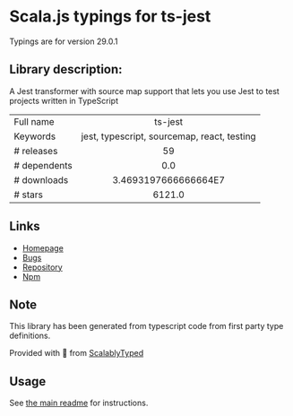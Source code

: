 
# Scala.js typings for ts-jest

Typings are for version 29.0.1

## Library description:
A Jest transformer with source map support that lets you use Jest to test projects written in TypeScript

|                    |                 |
| ------------------ | :-------------: |
| Full name          | ts-jest |
| Keywords           | jest, typescript, sourcemap, react, testing |
| # releases         | 59 |
| # dependents       | 0.0 |
| # downloads        | 3.4693197666666664E7 |
| # stars            | 6121.0 |

## Links
- [Homepage](https://kulshekhar.github.io/ts-jest)
- [Bugs](https://github.com/kulshekhar/ts-jest/issues)
- [Repository](https://github.com/kulshekhar/ts-jest)
- [Npm](https://www.npmjs.com/package/ts-jest)
    


## Note
This library has been generated from typescript code from first party type definitions.

Provided with :purple_heart: from [ScalablyTyped](https://github.com/oyvindberg/ScalablyTyped)

## Usage
See [the main readme](../../readme.md) for instructions.


